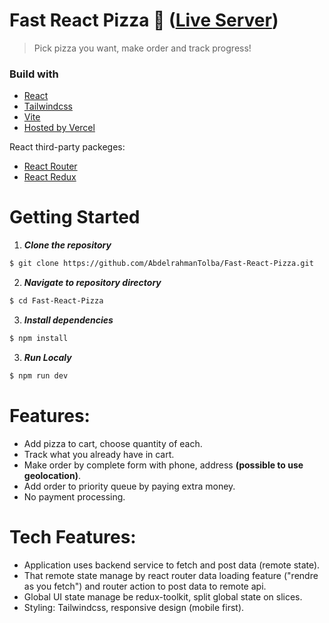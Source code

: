 # Fast React Pizza 🍕 ([Live Server](https://fast-react-pizza-eight-gamma.vercel.app/))

> Pick pizza you want, make order and track progress!

### Build with

- [React](https://react.dev)
- [Tailwindcss](https://tailwindcss.com)
- [Vite](https://vitejs.dev)
- [Hosted by Vercel](https://www.vercel.com)

React third-party packeges:

- [React Router](https://reactrouter.com/en/main)
- [React Redux](https://react-redux.js.org/)

# Getting Started

1. **_Clone the repository_**

```sh
$ git clone https://github.com/AbdelrahmanTolba/Fast-React-Pizza.git
```

2. **_Navigate to repository directory_**

```sh
$ cd Fast-React-Pizza
```

3. **_Install dependencies_**

```sh
$ npm install
```

3. **_Run Localy_**

```sh
$ npm run dev
```


# Features:

- Add pizza to cart, choose quantity of each.
- Track what you already have in cart.
- Make order by complete form with phone, address **(possible to use geolocation)**.
- Add order to priority queue by paying extra money.
- No payment processing.

# Tech Features:

- Application uses backend service to fetch and post data (remote state).
- That remote state manage by react router data loading feature ("rendre as you fetch") and router action to post data to remote api.
- Global UI state manage be redux-toolkit, split global state on slices.
- Styling: Tailwindcss, responsive design (mobile first).
